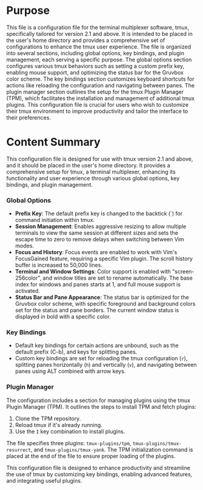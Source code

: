 # Purpose
This file is a configuration file for the terminal multiplexer software, tmux, specifically tailored for version 2.1 and above. It is intended to be placed in the user's home directory and provides a comprehensive set of configurations to enhance the tmux user experience. The file is organized into several sections, including global options, key bindings, and plugin management, each serving a specific purpose. The global options section configures various tmux behaviors such as setting a custom prefix key, enabling mouse support, and optimizing the status bar for the Gruvbox color scheme. The key bindings section customizes keyboard shortcuts for actions like reloading the configuration and navigating between panes. The plugin manager section outlines the setup for the tmux Plugin Manager (TPM), which facilitates the installation and management of additional tmux plugins. This configuration file is crucial for users who wish to customize their tmux environment to improve productivity and tailor the interface to their preferences.
# Content Summary
This configuration file is designed for use with tmux version 2.1 and above, and it should be placed in the user's home directory. It provides a comprehensive setup for tmux, a terminal multiplexer, enhancing its functionality and user experience through various global options, key bindings, and plugin management.

### Global Options
- **Prefix Key**: The default prefix key is changed to the backtick (`) for command initiation within tmux.
- **Session Management**: Enables aggressive resizing to allow multiple terminals to view the same session at different sizes and sets the escape time to zero to remove delays when switching between Vim modes.
- **Focus and History**: Focus events are enabled to work with Vim's FocusGained feature, requiring a specific Vim plugin. The scroll history buffer is increased to 50,000 lines.
- **Terminal and Window Settings**: Color support is enabled with "screen-256color", and window titles are set to rename automatically. The base index for windows and panes starts at 1, and full mouse support is activated.
- **Status Bar and Pane Appearance**: The status bar is optimized for the Gruvbox color scheme, with specific foreground and background colors set for the status and pane borders. The current window status is displayed in bold with a specific color.

### Key Bindings
- Default key bindings for certain actions are unbound, such as the default prefix (C-b), and keys for splitting panes.
- Custom key bindings are set for reloading the tmux configuration (`r`), splitting panes horizontally (`h`) and vertically (`v`), and navigating between panes using ALT combined with arrow keys.

### Plugin Manager
The configuration includes a section for managing plugins using the tmux Plugin Manager (TPM). It outlines the steps to install TPM and fetch plugins:
1. Clone the TPM repository.
2. Reload tmux if it's already running.
3. Use the `I` key combination to install plugins.

The file specifies three plugins: `tmux-plugins/tpm`, `tmux-plugins/tmux-resurrect`, and `tmux-plugins/tmux-yank`. The TPM initialization command is placed at the end of the file to ensure proper loading of the plugins.

This configuration file is designed to enhance productivity and streamline the use of tmux by customizing key bindings, enabling advanced features, and integrating useful plugins.
